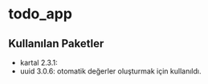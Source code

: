 # todo_app

## Kullanılan Paketler

* kartal 2.3.1: 
* uuid 3.0.6: otomatik değerler oluşturmak için kullanıldı.